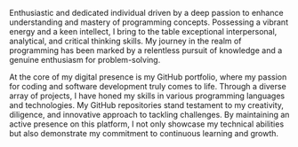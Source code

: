 Enthusiastic and dedicated individual driven by a deep passion to enhance understanding and mastery of programming concepts. Possessing a vibrant energy and a keen intellect, I bring to the table exceptional interpersonal, analytical, and critical thinking skills. My journey in the realm of programming has been marked by a relentless pursuit of knowledge and a genuine enthusiasm for problem-solving.

At the core of my digital presence is my GitHub portfolio, where my passion for coding and software development truly comes to life. Through a diverse array of projects, I have honed my skills in various programming languages and technologies. My GitHub repositories stand testament to my creativity, diligence, and innovative approach to tackling challenges. By maintaining an active presence on this platform, I not only showcase my technical abilities but also demonstrate my commitment to continuous learning and growth.
